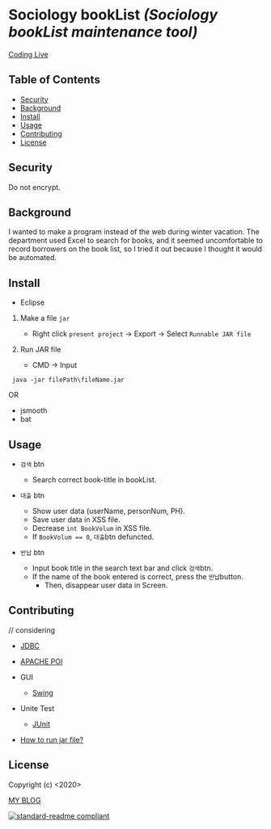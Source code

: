 

# Sociology bookList _(Sociology bookList maintenance tool)_

[Coding Live](https://www.youtube.com/channel/UCpwGR4ulHCdlfOVQPZD3QCQ/featured)  

## Table of Contents

- [Security](#security)
- [Background](#background)
- [Install](#install)
- [Usage](#usage)
- [Contributing](#contributing)
- [License](#license)



## Security

Do not encrypt.



## Background

I wanted to make a program instead of the web during winter vacation.  The department used Excel to search for books, and it seemed uncomfortable to record borrowers on the book list, so I tried it out because I thought it would be automated.



## Install

+ Eclipse
1. Make a file `jar`
	+ Right click `present project` -> Export -> Select `Runnable JAR file`    
	
2. Run JAR file
	+ CMD -> Input
	
```
 java -jar filePath\fileName.jar
```

OR

+ jsmooth
+ bat



## Usage

+ `검색` btn
  + Search correct book-title in bookList.

+ `대출` btn
  + Show user data (userName, personNum, PH). 
  + Save user data in XSS file.
  + Decrease `int BookVolum` in XSS file.
  + If `BookVolum == 0`,  `대출`btn defuncted. 

+ `반납` btn
	+ Input book title in the search text bar and click `검색`btn.
	+ If the name of the book entered is correct, press the `반납`button. 
		+ Then, disappear user data in Screen.






## Contributing
// considering
+ [JDBC](https://xinet.kr/?p=1591)


+ [APACHE POI](https://poi.apache.org/components/spreadsheet/quick-guide.html)


+ GUI
  + [Swing](https://coding-factory.tistory.com/263)    

+ Unite Test
  + [JUnit](https://epthffh.tistory.com/entry/Junit%EC%9D%84-%EC%9D%B4%EC%9A%A9%ED%95%9C-%EB%8B%A8%EC%9C%84%ED%85%8C%EC%8A%A4%ED%8A%B8)


+ [How to run jar file?](https://yongtech.tistory.com/87)



## License

Copyright (c) <2020> <Joung DongSub>

[MY BLOG](https://dongsub-joung.github.io/archive.html?tag=%EB%8F%84%EC%84%9C%EA%B4%80%EB%A6%AC)



[![standard-readme compliant](https://img.shields.io/badge/readme%20style-standard-brightgreen.svg?style=flat-square)](https://github.com/RichardLitt/standard-readme)

